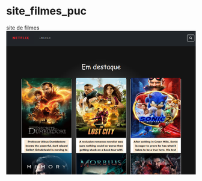 # site_filmes_puc
site de filmes
<a target="_blank" href="https://artjansentec.github.io/site_filmes_puc/index.html?#"><img src="template.png"></a>

